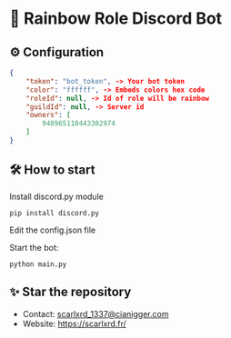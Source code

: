 # 🌈 Rainbow Role Discord Bot

## ⚙️ Configuration
```json
{
    "token": "bot_token", -> Your bot token
    "color": "ffffff", -> Embeds colors hex code
    "roleId": null, -> Id of role will be rainbow
    "guildId": null, -> Server id
    "owners": [
        940965110443302974
    ] 
}
```

## 🛠️ How to start

Install discord.py module
```
pip install discord.py
```

Edit the config.json file

Start the bot:
```
python main.py
```

## ✨ Star the repository

- Contact: scarlxrd_1337@cianigger.com
- Website: https://scarlxrd.fr/